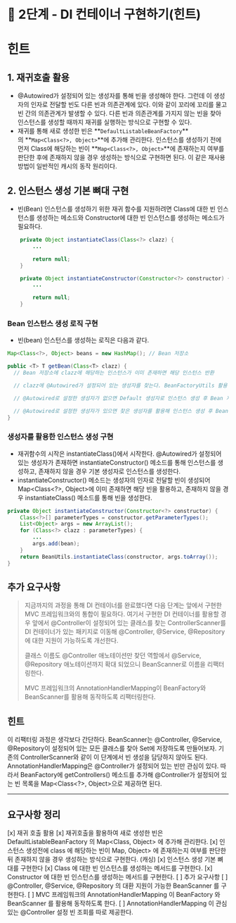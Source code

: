 # **🚀 2단계 - DI 컨테이너 구현하기(힌트)**

# **힌트**

## **1. 재귀호출 활용**

- @Autowired가 설정되어 있는 생성자를 통해 빈을 생성해야 한다. 그런데 이 생성자의 인자로 전달할 빈도 다른 빈과 의존관계에 있다. 이와 같이 꼬리에 꼬리를 물고 빈 간의 의존관계가 발생할 수 있다. 다른 빈과 의존관계를 가지지 않는 빈을 찾아 인스턴스를 생성할 때까지 재귀를 실행하는 방식으로 구현할 수 있다.
- 재귀를 통해 새로 생성한 빈은 **`DefaultListableBeanFactory`**의 **`Map<Class<?>, Object>`**에 추가해 관리한다. 인스턴스를 생성하기 전에 먼저 Class에 해당하는 빈이 **`Map<Class<?>, Object>`**에 존재하는지 여부를 판단한 후에 존재하지 않을 경우 생성하는 방식으로 구현하면 된다. 이 같은 재사용 방법이 일반적인 캐시의 동작 원리이다.

## **2. 인스턴스 생성 기본 뼈대 구현**

- 빈(Bean) 인스턴스를 생성하기 위한 재귀 함수를 지원하려면 Class에 대한 빈 인스턴스를 생성하는 메소드와 Constructor에 대한 빈 인스턴스를 생성하는 메소드가 필요하다.

```java
    private Object instantiateClass(Class<?> clazz) {
        ...

        return null;
    }

    private Object instantiateConstructor(Constructor<?> constructor) {
        ...

        return null;
    }

```

### **Bean 인스턴스 생성 로직 구현**

- 빈(bean) 인스턴스를 생성하는 로직은 다음과 같다.

```java
Map<Class<?>, Object> beans = new HashMap(); // Bean 저장소

public <T> T getBean(Class<T> clazz) {
  // Bean 저장소에 clazz에 해당하는 인스턴스가 이미 존재하면 해당 인스턴스 반환

  // clazz에 @Autowired가 설정되어 있는 생성자를 찾는다. BeanFactoryUtils 활용

  // @Autowired로 설정한 생성자가 없으면 Default 생성자로 인스턴스 생성 후 Bean 저장소에 추가 후 반환

  // @Autowired로 설정한 생성자가 있으면 찾은 생성자를 활용해 인스턴스 생성 후 Bean 저장소에 추가 후 반환
}

```

### **생성자를 활용한 인스턴스 생성 구현**

- 재귀함수의 시작은 instantiateClass()에서 시작한다. @Autowired가 설정되어 있는 생성자가 존재하면 instantiateConstructor() 메소드를 통해 인스턴스를 생성하고, 존재하지 않을 경우 기본 생성자로 인스턴스를 생성한다.
- instantiateConstructor() 메소드는 생성자의 인자로 전달할 빈이 생성되어 Map<Class<?>, Object>에 이미 존재하면 해당 빈을 활용하고, 존재하지 않을 경우 instantiateClass() 메소드를 통해 빈을 생성한다.

```java
private Object instantiateConstructor(Constructor<?> constructor) {
    Class<?>[] parameterTypes = constructor.getParameterTypes();
    List<Object> args = new ArrayList();
    for (Class<?> clazz : parameterTypes) {
        ...
        args.add(bean);
    }
    return BeanUtils.instantiateClass(constructor, args.toArray());
}

```

## **추가 요구사항**

> 지금까지의 과정을 통해 DI 컨테이너를 완료했다면 다음 단계는 앞에서 구현한 MVC 프레임워크와의 통합이 필요하다. 여기서 구현한 DI 컨테이너를 활용할 경우 앞에서 @Controller이 설정되어 있는 클래스를 찾는 ControllerScanner를 DI 컨테이너가 있는 패키지로 이동해 @Controller, @Service, @Repository에 대한 지원이 가능하도록 개선한다.
> 
> 
> 클래스 이름도 @Controller 애노테이션만 찾던 역할에서 @Service, @Repository 애노테이션까지 확대 되었으니 BeanScanner로 이름을 리팩터링한다.
> 
> MVC 프레임워크의 AnnotationHandlerMapping이 BeanFactory와 BeanScanner를 활용해 동작하도록 리팩터링한다.
> 

## **힌트**

이 리팩터링 과정은 생각보다 간단하다. BeanScanner는 @Controller, @Service, @Repository이 설정되어 있는 모든 클래스를 찾아 Set에 저장하도록 만들어보자. 기존의 ControllerScanner와 같이 이 단계에서 빈 생성을 담당하지 않아도 된다. AnnotationHandlerMapping은 @Controller가 설정되어 있는 빈만 관심이 있다. 따라서 BeanFactory에 getControllers() 메소드를 추가해 @Controller가 설정되어 있는 빈 목록을 Map<Class<?>, Object>으로 제공하면 된다.

---
## 요구사항 정리

[x] 재귀 호출 활용 
    [x] 재귀호출을 활용하여 새로 생성한 빈은 DefaultListableBeanFactory 의 Map<Class<?>, Object> 에 추가해 관리한다.
    [x] 인스턴스 생성전에 class 에 해당하는 빈이 Map<Class<?>, Object> 에 존재하는지 여부를 판단한뒤 존재하지 않을 경우 생성하는 방식으로 구현한다. (캐싱)
[x] 인스턴스 생성 기본 뼈대를 구현한다
    [x] Class 에 대한 빈 인스턴스를 생성하는 메서드를 구현한다.
    [x] Constructor 에 대한 빈 인스턴스를 생성하는 메서드를 구현한다.
[ ] 추가 요구사항
    [ ] @Controller, @Service, @Repository 의 대환 지원이 가능한 BeanScanner 를 구현한다.
    [ ] MVC 프레임워크의 AnnotationHandlerMapping 이 BeanFactory 와 BeanScanner 를 활용해 동작하도록 한다.
    [ ] AnnotationHandlerMapping 이 관심있는 @Controller 설정 빈 조회를 따로 제공한다. 